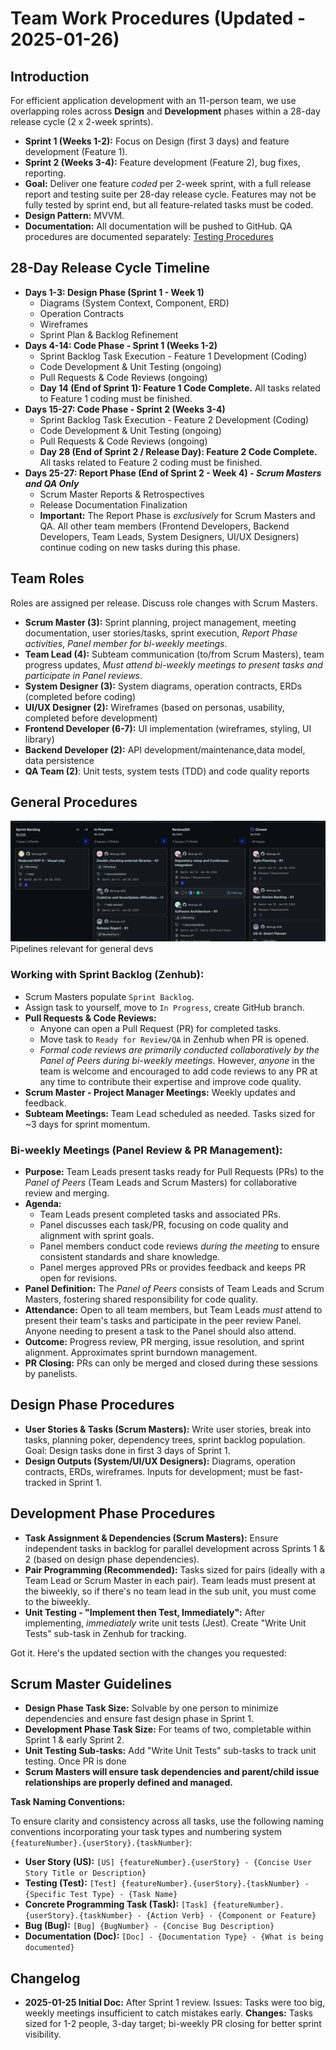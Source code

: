 # Team Work Procedures (Updated - 2025-01-26)

## Introduction

For efficient application development with an 11-person team, we use overlapping roles across **Design** and **Development** phases within a 28-day release cycle (2 x 2-week sprints).

* **Sprint 1 (Weeks 1-2):** Focus on Design (first 3 days) and feature development (Feature 1).
* **Sprint 2 (Weeks 3-4):** Feature development (Feature 2), bug fixes, reporting.
* **Goal:** Deliver one feature *coded* per 2-week sprint, with a full release report and testing suite per 28-day release cycle.  Features may not be fully tested by sprint end, but all feature-related tasks must be coded.
* **Design Pattern:** MVVM.
* **Documentation:** All documentation will be pushed to GitHub. QA procedures are documented separately: [Testing Procedures](./testing-procedures.md)

## 28-Day Release Cycle Timeline

* **Days 1-3: Design Phase (Sprint 1 - Week 1)**
  * Diagrams (System Context, Component, ERD)
  * Operation Contracts
  * Wireframes
  * Sprint Plan & Backlog Refinement
* **Days 4-14: Code Phase - Sprint 1 (Weeks 1-2)**
  * Sprint Backlog Task Execution - Feature 1 Development (Coding)
  * Code Development & Unit Testing (ongoing)
  * Pull Requests & Code Reviews (ongoing)
  * **Day 14 (End of Sprint 1): Feature 1 Code Complete.** All tasks related to Feature 1 coding must be finished.
* **Days 15-27: Code Phase - Sprint 2 (Weeks 3-4)**
  * Sprint Backlog Task Execution - Feature 2 Development (Coding)
  * Code Development & Unit Testing (ongoing)
  * Pull Requests & Code Reviews (ongoing)
  * **Day 28 (End of Sprint 2 / Release Day): Feature 2 Code Complete.** All tasks related to Feature 2 coding must be finished.
* **Days 25-27: Report Phase (End of Sprint 2 - Week 4) - *Scrum Masters and QA Only***
  * Scrum Master Reports & Retrospectives
  * Release Documentation Finalization
  * **Important:** The Report Phase is *exclusively* for Scrum Masters and QA. All other team members (Frontend Developers, Backend Developers, Team Leads, System Designers, UI/UX Designers) continue coding on new tasks during this phase.

## Team Roles

Roles are assigned per release. Discuss role changes with Scrum Masters.

* **Scrum Master (3):** Sprint planning, project management, meeting documentation, user stories/tasks, sprint execution, *Report Phase activities*, *Panel member for bi-weekly meetings*.
* **Team Lead (4):** Subteam communication (to/from Scrum Masters), team progress updates, *Must attend bi-weekly meetings to present tasks and participate in Panel reviews*.
* **System Designer (3):** System diagrams, operation contracts, ERDs (completed before coding)
* **UI/UX Designer (2):** Wireframes (based on personas, usability, completed before development)
* **Frontend Developer (6-7):** UI implementation (wireframes, styling, UI library)
* **Backend Developer (2):** API development/maintenance,data model, data persistence
* **QA Team (2)**: Unit tests, system tests (TDD) and code quality reports

## General Procedures

![Relevant Zenhub Pipelines For General Devs](image/1737907587354.png)
Pipelines relevant for general devs

### **Working with Sprint Backlog (Zenhub):**

* Scrum Masters populate `Sprint Backlog`.
* Assign task to yourself, move to `In Progress`, create GitHub branch.
* **Pull Requests & Code Reviews:**
  * Anyone can open a Pull Request (PR) for completed tasks.
  * Move task to `Ready for Review/QA` in Zenhub when PR is opened.
  * *Formal code reviews are primarily conducted collaboratively by the Panel of Peers during bi-weekly meetings.*  However, *anyone* in the team is welcome and encouraged to add code reviews to any PR at any time to contribute their expertise and improve code quality.
* **Scrum Master - Project Manager Meetings:** Weekly updates and feedback.
* **Subteam Meetings:**  Team Lead scheduled as needed. Tasks sized for ~3 days for sprint momentum.

### **Bi-weekly Meetings (Panel Review & PR Management):**

* **Purpose:** Team Leads present tasks ready for Pull Requests (PRs) to the *Panel of Peers* (Team Leads and Scrum Masters) for collaborative review and merging.
* **Agenda:**
  * Team Leads present completed tasks and associated PRs.
  * Panel discusses each task/PR, focusing on code quality and alignment with sprint goals.
  * Panel members conduct code reviews *during the meeting* to ensure consistent standards and share knowledge.
  * Panel merges approved PRs or provides feedback and keeps PR open for revisions.
* **Panel Definition:** The *Panel of Peers* consists of Team Leads and Scrum Masters, fostering shared responsibility for code quality.
* **Attendance:** Open to all team members, but Team Leads *must* attend to present their team's tasks and participate in the peer review Panel. Anyone needing to present a task to the Panel should also attend.
* **Outcome:** Progress review, PR merging, issue resolution, and sprint alignment. Approximates sprint burndown management.
* **PR Closing:** PRs can only be merged and closed during these sessions by panelists.

## Design Phase Procedures

* **User Stories & Tasks (Scrum Masters):** Write user stories, break into tasks, planning poker, dependency trees, sprint backlog population. Goal: Design tasks done in first 3 days of Sprint 1.
* **Design Outputs (System/UI/UX Designers):** Diagrams, operation contracts, ERDs, wireframes. Inputs for development; must be fast-tracked in Sprint 1.

## Development Phase Procedures

* **Task Assignment & Dependencies (Scrum Masters):** Ensure independent tasks in backlog for parallel development across Sprints 1 & 2 (based on design phase dependencies).
* **Pair Programming (Recommended):** Tasks sized for pairs (ideally with a Team Lead or Scrum Master in each pair). Team leads must present at the biweekly, so if there's no team lead in the sub unit, you must come to the biweekly.
* **Unit Testing - "Implement then Test, Immediately":** After implementing, *immediately* write unit tests (Jest). Create "Write Unit Tests" sub-task in Zenhub for tracking.

Got it.  Here's the updated section with the changes you requested:

## Scrum Master Guidelines

* **Design Phase Task Size:** Solvable by one person to minimize dependencies and ensure fast design phase in Sprint 1.
* **Development Phase Task Size:** For teams of two, completable within Sprint 1 & early Sprint 2.
* **Unit Testing Sub-tasks:** Add "Write Unit Tests" sub-tasks to track unit testing. Once PR is done
* **Scrum Masters will ensure task dependencies and parent/child issue relationships are properly defined and managed.**

**Task Naming Conventions:**

To ensure clarity and consistency across all tasks, use the following naming conventions incorporating your task types and numbering system `{featureNumber}.{userStory}.{taskNumber}`:

* **User Story (US):** `[US] {featureNumber}.{userStory} - {Concise User Story Title or Description}`
* **Testing (Test):** `[Test] {featureNumber}.{userStory}.{taskNumber} - {Specific Test Type} - {Task Name}`
* **Concrete Programming Task (Task):** `[Task] {featureNumber}.{userStory}.{taskNumber} - {Action Verb} - {Component or Feature}`
* **Bug (Bug):** `[Bug] {BugNumber} - {Concise Bug Description}`
* **Documentation (Doc):** `[Doc] - {Documentation Type} - {What is being documented}`

## Changelog

* **2025-01-25 Initial Doc:** After Sprint 1 review. Issues: Tasks were too big, weekly meetings insufficient to catch mistakes early. **Changes:** Tasks sized for 1-2 people, 3-day target; bi-weekly PR closing for better sprint visibility.
